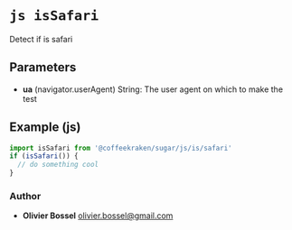 


<!-- @namespace    sugar.js.is -->
<!-- @name    isSafari -->

# ```js isSafari ```


Detect if is safari

## Parameters

- **ua** (navigator.userAgent) String: The user agent on which to make the test



## Example (js)

```js
import isSafari from '@coffeekraken/sugar/js/is/safari'
if (isSafari()) {
  // do something cool
}
```


### Author
- **Olivier Bossel** <a href="mailto:olivier.bossel@gmail.com">olivier.bossel@gmail.com</a> 



